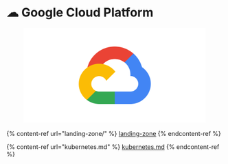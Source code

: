 # ☁ Google Cloud Platform

<figure><img src="../../.gitbook/assets/google-cloud-platform.png" alt="" width="563"><figcaption></figcaption></figure>

{% content-ref url="landing-zone/" %}
[landing-zone](landing-zone/)
{% endcontent-ref %}

{% content-ref url="kubernetes.md" %}
[kubernetes.md](kubernetes.md)
{% endcontent-ref %}
